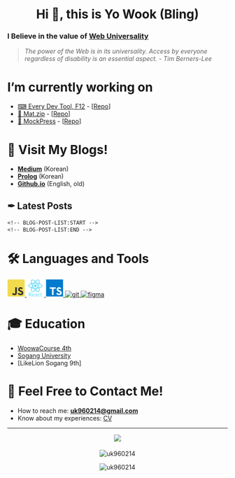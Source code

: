 <h1 align="center">Hi 👋, this is Yo Wook (Bling)</h1>

### I Believe in the value of [Web Universality](https://www.scientificamerican.com/article/long-live-the-web/)
> *The power of the Web is in its universality. Access by everyone regardless of disability is an essential aspect. - Tim Berners-Lee*

# I’m currently working on 
  - [⌨ Every Dev Tool, F12](https://f12.app) - [[Repo](https://github.com/woowacourse-teams/2022-f12)]
  - [🍖 Mat.zip](https://matzip.today) - [[Repo](https://github.com/The-Fellowship-of-the-matzip/mat.zip-front)]
  - [📌 MockPress](https://mockpress.github.io) - [[Repo](https://github.com/MockPress/mockpress)]


# 📝 Visit My Blogs!
  - [**Medium**](https://medium.com/@uk960214) (Korean)
  - [**Prolog**](https://prolog.techcourse.co.kr/uk960214/studylogs) (Korean)
  - [**Github.io**](https://uk960214.github.io/) (English, old)
## ✒ Latest Posts
    <!-- BLOG-POST-LIST:START -->
    <!-- BLOG-POST-LIST:END -->
  
# 🛠 Languages and Tools
<p align="left">
<a href="https://developer.mozilla.org/en-US/docs/Web/JavaScript" target="_blank" rel="noreferrer"> <img src="https://raw.githubusercontent.com/devicons/devicon/master/icons/javascript/javascript-original.svg" alt="javascript" width="40" height="40"/> </a> 
<a href="https://reactjs.org/" target="_blank" rel="noreferrer"> <img src="https://raw.githubusercontent.com/devicons/devicon/master/icons/react/react-original-wordmark.svg" alt="react" width="40" height="40"/> </a> 
<a href="https://www.typescriptlang.org/" target="_blank" rel="noreferrer"> <img src="https://raw.githubusercontent.com/devicons/devicon/master/icons/typescript/typescript-original.svg" alt="typescript" width="40" height="40"/> </a>
<a href="https://git-scm.com/" target="_blank" rel="noreferrer"> <img src="https://www.vectorlogo.zone/logos/git-scm/git-scm-icon.svg" alt="git" width="40" height="40"/> </a>
<a href="https://www.figma.com/" target="_blank" rel="noreferrer"> <img src="https://www.vectorlogo.zone/logos/figma/figma-icon.svg" alt="figma" width="40" height="40"/> </a> 
</p>

  
# 🎓 Education
  - [WoowaCourse 4th](https://github.com/woowacourse)
  - [Sogang University](https://wwwe.sogang.ac.kr/wwwe/index_new.html)
  - [LikeLion Sogang 9th]

# 📧 Feel Free to Contact Me!
- How to reach me: **uk960214@gmail.com**
- Know about my experiences: [CV](https://dazzling-naranja-50a.notion.site/FE-10befd931eb044b6838bafae9ff166d8)

---


<p align="center"> <img src="https://github-profile-trophy.vercel.app/?username=uk960214&theme=onedark" /> </p>
<p align="center"><img align="center" src="https://github-readme-stats.vercel.app/api?username=uk960214&show_icons=true&theme=dark&locale=en" alt="uk960214" /></p>
<p align="center"> <img src="https://komarev.com/ghpvc/?username=uk960214&label=Profile%20views&color=0e75b6&style=flat" alt="uk960214" /> </p>
